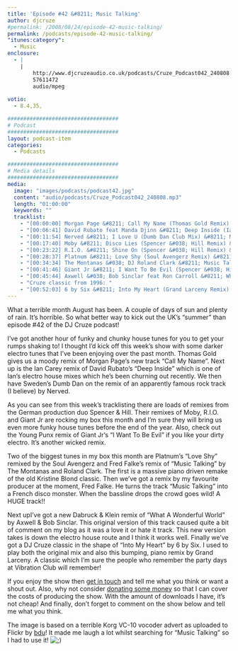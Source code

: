 ```yaml
---
title: 'Episode #42 &#8211; Music Talking'
author: djcruze
#permalink: /2008/08/24/episode-42-music-talking/
permalink: /podcasts/episode-42-music-talking/
"itunes:category":
  - Music
enclosure:
  - |
    |
        http://www.djcruzeaudio.co.uk/podcasts/Cruze_Podcast042_240808.mp3
        57611472
        audio/mpeg
        
votio:
  - 8.4,35,

###################################
# Podcast
###################################
layout: podcast-item
categories:
  - Podcasts

###################################
# Media details
###################################
media:
  image: "images/podcasts/podcast42.jpg"
  content: "audio/podcasts/Cruze_Podcast042_240808.mp3"
  length: "01:00:00"
  keywords: ""
  tracklist:
    - "[00:00:00] Morgan Page &#8211; Call My Name (Thomas Gold Remix) &#8211; Nettwerk"
    - "[00:06:41] David Rubato feat Manda Djinn &#8211; Deep Inside (Ian Carey Remix) &#8211; Gut Recordings"
    - "[00:11:54] Nerved &#8211; I Love U (Dumb Dan Club Mix) &#8211; MMS Records"
    - "[00:17:40] Moby &#8211; Disco Lies (Spencer &#038; Hill Remix) &#8211; Mute"
    - "[00:23:22] R.I.O. &#8211; Shine On (Spencer &#038; Hill Remix) &#8211; 4th &#038; Broadway"
    - "[00:28:37] Platnum &#8211; Love Shy (Soul Avengerz Remix) &#8211; Hard 2 Beat"
    - "[00:34:34] The Montanas &#038; DJ Roland Clark &#8211; Music Talking (Fred Falke Remix) &#8211; Strictly"
    - "[00:41:46] Giant Jr &#8211; I Want To Be Evil (Spencer &#038; Hill Remix) &#8211; White"
    - "[00:45:44] Axwell &#038; Bob Sinclar feat Ron Carroll &#8211; What A Wonderful World (Dabruck &#038; Klein Mix) &#8211; Defected Records"
    - "Cruze classic from 1996: "
    - "[00:52:03] 6 by Six &#8211; Into My Heart (Grand Larceny Remix) &#8211; 6&#215;6 Records"
---
```


What a terrible month August has been. A couple of days of sun and plenty of rain. It&#8217;s horrible. So what better way to kick out the UK&#8217;s &#8220;summer&#8221; than episode #42 of the DJ Cruze podcast!

I&#8217;ve got another hour of funky and chunky house tunes for you to get your rumps shaking to! I thought I&#8217;d kick off this week&#8217;s show with some darker electro tunes that I&#8217;ve been enjoying over the past month. Thomas Gold gives us a moody remix of Morgan Page&#8217;s new track &#8220;Call My Name&#8221;. Next up is the Ian Carey remix of David Rubato&#8217;s &#8220;Deep Inside&#8221; which is one of Ian&#8217;s electro house mixes which he&#8217;s been churning out recently. We then have Sweden&#8217;s Dumb Dan on the remix of an apparently famous rock track (I believe) by Nerved.

As you can see from this week&#8217;s tracklisting there are loads of remixes from the German production duo Spencer &#038; Hill. Their remixes of Moby, R.I.O. and Giant Jr are rocking my box this month and I&#8217;m sure they will bring us even more funky house tunes before the end of the year. Also, check out the Young Punx remix of Giant Jr&#8217;s &#8220;I Want To Be Evil&#8221; if you like your dirty electro. It&#8217;s another wicked remix.

Two of the biggest tunes in my box this month are Platnum&#8217;s &#8220;Love Shy&#8221; remixed by the Soul Avengerz and Fred Falke&#8217;s remix of &#8220;Music Talking&#8221; by The Montanas and Roland Clark. The first is a massive piano driven remake of the old Kristine Blond classic. Then we&#8217;ve got a remix by my favourite producer at the moment, Fred Falke. He turns the track &#8220;Music Talking&#8221; into a French disco monster. When the bassline drops the crowd goes wild! A HUGE track!!

Next upI&#8217;ve got a new Dabruck &#038; Klein remix of &#8220;What A Wonderful World&#8221; by Axwell &#038; Bob Sinclar. This original version of this track caused quite a bit of comment on my blog as it was a love it or hate it track. This new version takes is down the electro house route and I think it works well. Finally we&#8217;ve got a DJ Cruze classic in the shape of &#8220;Into My Heart&#8221; by 6 by Six. I used to play both the original mix and also this bumping, piano remix by Grand Larceny. A classic which I&#8217;m sure the people who remember the party days at Vibration Club will remember!

If you enjoy the show then [get in touch][1] and tell me what you think or want a shout out. Also, why not consider [donating some money][2] so that I can cover the costs of producing the show. With the amount of downloads I have, it&#8217;s not cheap! And finally, don&#8217;t forget to comment on the show below and tell me what you think.

The image is based on a terrible Korg VC-10 vocoder advert as uploaded to Flickr by [bdu][5]! It made me laugh a lot whilst searching for &#8220;Music Talking&#8221; so I had to use it! <img src="http://www.djcruze.co.uk/cms/wp-includes/images/smilies/icon_wink.gif" alt=";)" class="wp-smiley" />

 [1]: /cms/contact/
 [2]: http://www.dreamhost.com/donate.cgi?id=8244
 [3]: http://www.djcruze.co.uk/cms/wp-content/DownloadButton.gif
 [4]: http://www.djcruzeaudio.co.uk/podcasts/Cruze_Podcast042_240808.mp3
 [5]: http://flickr.com/photos/bdu/148574382/